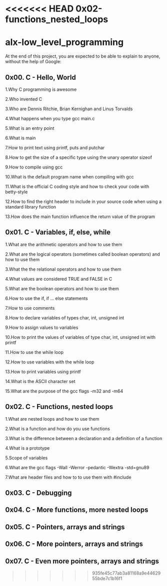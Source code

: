 <<<<<<< HEAD
0x02-functions_nested_loops
=======
# alx-low_level_programming
At the end of this project, you are expected to be able to explain to anyone, without the help of Google:
## 0x00. C - Hello, World 
1.Why C programming is awesome

2.Who invented C

3.Who are Dennis Ritchie, Brian Kernighan and Linus Torvalds

4.What happens when you type gcc main.c

5.What is an entry point

6.What is main

7.How to print text using printf, puts and putchar

8.How to get the size of a specific type using the unary operator sizeof

9.How to compile using gcc

10.What is the default program name when compiling with gcc

11.What is the official C coding style and how to check your code with betty-style

12.How to find the right header to include in your source code when using a standard library function

13.How does the main function influence the return value of the program
## 0x01. C - Variables, if, else, while
1.What are the arithmetic operators and how to use them

2.What are the logical operators (sometimes called boolean operators) and how to use them

3.What the the relational operators and how to use them

4.What values are considered TRUE and FALSE in C

5.What are the boolean operators and how to use them

6.How to use the if, if ... else statements

7.How to use comments

8.How to declare variables of types char, int, unsigned int

9.How to assign values to variables

10.How to print the values of variables of type char, int, unsigned int with printf

11.How to use the while loop

12.How to use variables with the while loop

13.How to print variables using printf

14.What is the ASCII character set

15.What are the purpose of the gcc flags -m32 and -m64
## 0x02. C - Functions, nested loops 
1.What are nested loops and how to use them

2.What is a function and how do you use functions

3.What is the difference between a declaration and a definition of a function

4.What is a prototype

5.Scope of variables

6.What are the gcc flags -Wall -Werror -pedantic -Wextra -std=gnu89

7.What are header files and how to to use them with #include
## 0x03. C - Debugging 
## 0x04. C - More functions, more nested loops 
## 0x05. C - Pointers, arrays and strings 
## 0x06. C - More pointers, arrays and strings
## 0x07. C - Even more pointers, arrays and strings
>>>>>>> 935fe45c77ab3a81168a9e4462955bde7c1b16f1
